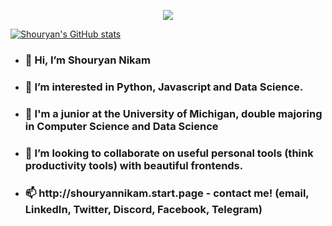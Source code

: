 <p align="center">
  <img src="https://media.giphy.com/media/XF4fF4B0l4UQFHAKXz/giphy.gif">
</p>

[![Shouryan's GitHub stats](https://github-readme-stats.vercel.app/api?username=shouryan01&hide=stars)](https://github.com/anuraghazra/github-readme-stats)

- <h3> 👋 Hi, I’m Shouryan Nikam</h3>
- <h3>👀 I’m interested in Python, Javascript and Data Science.</h3>
- <h3>🌱 I'm a junior at the University of Michigan, double majoring in Computer Science and Data Science</h3>
- <h3>💞️ I’m looking to collaborate on useful personal tools (think productivity tools) with beautiful frontends. </h3>
- <h3>📫 http://shouryannikam.start.page - contact me! (email, LinkedIn, Twitter, Discord, Facebook, Telegram)</h3>
